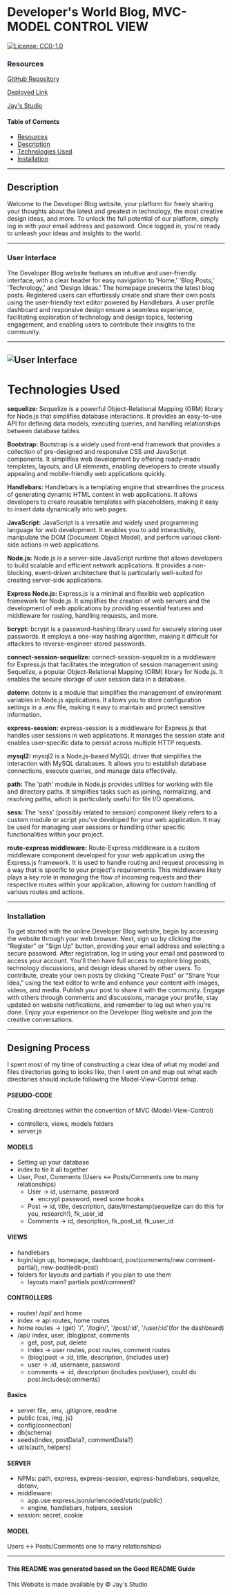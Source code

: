 # Developer's World Blog, MVC- MODEL CONTROL VIEW 
[![License: CC0-1.0](https://licensebuttons.net/l/zero/1.0/80x15.png)](http://creativecommons.org/publicdomain/zero/1.0/)

### Resources
[GitHub Repository](https://github.com/Truecoding4life/Developer-blog-with-model-view-control)

[Deployed Link](https://developer-blogpost-a4d9376f41de.herokuapp.com/dashboard)

[Jay's Studio](https://truecoding4life.github.io/Jaystudio/)





#### Table of Contents
* [Resources](#resources)
* [Description](#description)
* [Technologies Used](#technologies-used)
* [Installation](#installation)




---





## Description 

Welcome to the Developer Blog website, your platform for freely sharing your thoughts about the latest and greatest in technology, the most creative design ideas, and more. To unlock the full potential of our platform, simply log in with your email address and password. Once logged in, you're ready to unleash your ideas and insights to the world.




---





### User Interface

The Developer Blog website features an intuitive and user-friendly interface, with a clear header for easy navigation to 'Home,' 'Blog Posts,' 'Technology,' and 'Design Ideas.' The homepage presents the latest blog posts. Registered users can effortlessly create and share their own posts using the user-friendly text editor powered by Handlebars. A user profile dashboard and responsive design ensure a seamless experience, facilitating exploration of technology and design topics, fostering engagement, and enabling users to contribute their insights to the community.



---
![User Interface](./public/img/homepage.png)
---






# Technologies Used


**sequelize:** Sequelize is a powerful Object-Relational Mapping (ORM) library for Node.js that simplifies database interactions. It provides an easy-to-use API for defining data models, executing queries, and handling relationships between database tables.


**Bootstrap:** Bootstrap is a widely used front-end framework that provides a collection of pre-designed and responsive CSS and JavaScript components. It simplifies web development by offering ready-made templates, layouts, and UI elements, enabling developers to create visually appealing and mobile-friendly web applications quickly.

**Handlebars:** Handlebars is a templating engine that streamlines the process of generating dynamic HTML content in web applications. It allows developers to create reusable templates with placeholders, making it easy to insert data dynamically into web pages.

**JavaScript:** JavaScript is a versatile and widely used programming language for web development. It enables you to add interactivity, manipulate the DOM (Document Object Model), and perform various client-side actions in web applications.

**Node.js:** Node.js is a server-side JavaScript runtime that allows developers to build scalable and efficient network applications. It provides a non-blocking, event-driven architecture that is particularly well-suited for creating server-side applications.

**Express Node.js:** Express.js is a minimal and flexible web application framework for Node.js. It simplifies the creation of web servers and the development of web applications by providing essential features and middleware for routing, handling requests, and more.

**bcrypt:** bcrypt is a password-hashing library used for securely storing user passwords. It employs a one-way hashing algorithm, making it difficult for attackers to reverse-engineer stored passwords.

**connect-session-sequelize:** connect-session-sequelize is a middleware for Express.js that facilitates the integration of session management using Sequelize, a popular Object-Relational Mapping (ORM) library for Node.js. It enables the secure storage of user session data in a database.

**dotenv:** dotenv is a module that simplifies the management of environment variables in Node.js applications. It allows you to store configuration settings in a .env file, making it easy to maintain and protect sensitive information.

**express-session:** express-session is a middleware for Express.js that handles user sessions in web applications. It manages the session state and enables user-specific data to persist across multiple HTTP requests.

**mysql2:** mysql2 is a Node.js-based MySQL driver that simplifies the interaction with MySQL databases. It allows you to establish database connections, execute queries, and manage data effectively.

**path:** The 'path' module in Node.js provides utilities for working with file and directory paths. It simplifies tasks such as joining, normalizing, and resolving paths, which is particularly useful for file I/O operations.


**sess:** The 'sess' (possibly related to session) component likely refers to a custom module or script you've developed for your web application. It may be used for managing user sessions or handling other specific functionalities within your project.

**route-express middleware:** Route-Express middleware is a custom middleware component developed for your web application using the Express.js framework. It is used to handle routing and request processing in a way that is specific to your project's requirements. This middleware likely plays a key role in managing the flow of incoming requests and their respective routes within your application, allowing for custom handling of various routes and actions.

---






### Installation

To get started with the online Developer Blog website, begin by accessing the website through your web browser. Next, sign up by clicking the "Register" or "Sign Up" button, providing your email address and selecting a secure password. After registration, log in using your email and password to access your account. You'll then have full access to explore blog posts, technology discussions, and design ideas shared by other users. To contribute, create your own posts by clicking "Create Post" or "Share Your Idea," using the text editor to write and enhance your content with images, videos, and media. Publish your post to share it with the community. Engage with others through comments and discussions, manage your profile, stay updated on website notifications, and remember to log out when you're done. Enjoy your experience on the Developer Blog website and join the creative conversations.
  



---



## Designing Process
I spent most of my time of constructing a clear idea of what my model and files directories going to looks like, then I went on and map out what each directories should include following the Model-View-Control setup.

#### PSEUDO-CODE
Creating directories within the convention of MVC (Model-View-Control)
- controllers, views, models folders
- server.js
#### MODELS
- Setting up your database
- index to tie it all together
- User, Post, Comments (Users <-> Posts/Comments one to many relationships)
    - User -> id, username, password
        - encrypt password, need some hooks
    - Post -> id, title, description, date/timestamp(sequelize can do this for you, research!), fk_user_id
    - Comments -> id, description, fk_post_id, fk_user_id
#### VIEWS
- handlebars
- login/sign up, homepage, dashboard, post(comments/new comment-partial), new-post(edit-post)
- folders for layouts and partials if you plan to use them
    - layouts main? partials post/comment?
#### CONTROLLERS
- routes! /api/ and home
- index -> api routes, home routes
- home routes -> (get) '/', '/login/', '/post/:id', '/user/:id'(for the dashboard)
- /api/ index, user, (blog)post, comments
    - get, post, put, delete
    - index -> user routes, post routes, comment routes
    - (blog)post -> :id, title, description, (includes user)
    - user -> :id, username, password
    - comments -> :id, description (includes post/user), could do post.includes(comments)
#### Basics
- server file, .env, .gitignore, readme
- public (css, img, js)
- config(connection)
- db(schema)
- seeds(index, postData?, commentData?)
- utils(auth, helpers)
#### SERVER
- NPMs: path, express, express-session, express-handlebars, sequelize, dotenv, 
- middleware: 
    - app.use express.json/urlencoded/static(public)
    - engine, handlebars, helpers, session
- session: secret, cookie


#### MODEL
Users <-> Posts/Comments one to many relationships)




---






#### This README was generated based on the Good README Guide



This Website is made available by © Jay's Studio 





















